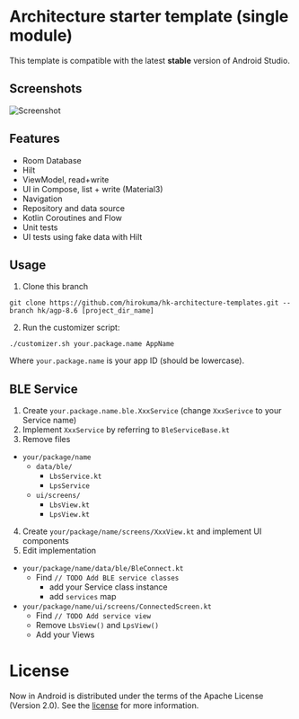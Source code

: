 Architecture starter template (single module)
==================

This template is compatible with the latest **stable** version of Android Studio.

## Screenshots
![Screenshot](https://github.com/android/architecture-templates/raw/main/screenshots.png)

## Features

* Room Database
* Hilt
* ViewModel, read+write
* UI in Compose, list + write (Material3)
* Navigation
* Repository and data source
* Kotlin Coroutines and Flow
* Unit tests
* UI tests using fake data with Hilt

## Usage

1. Clone this branch

```
git clone https://github.com/hirokuma/hk-architecture-templates.git --branch hk/agp-8.6 [project_dir_name]
```

2. Run the customizer script:

```
./customizer.sh your.package.name AppName
```

Where `your.package.name` is your app ID (should be lowercase).

## BLE Service

1. Create `your.package.name.ble.XxxService` (change `XxxSerivce` to your Service name)
2. Implement `XxxService` by referring to `BleServiceBase.kt`
3. Remove files
  * `your/package/name`
    * `data/ble/`
      * `LbsService.kt`
      * `LpsService`
    * `ui/screens/`
      * `LbsView.kt`
      * `LpsView.kt`
4. Create `your/package/name/screens/XxxView.kt` and implement UI components
5. Edit implementation
  * `your/package/name/data/ble/BleConnect.kt`
    * Find `// TODO Add BLE service classes`
      * add your Service class instance
      * add `services` map
  * `your/package/name/ui/screens/ConnectedScreen.kt`
    * Find `// TODO Add service view`
    * Remove `LbsView()` and `LpsView()`
    * Add your Views

# License

Now in Android is distributed under the terms of the Apache License (Version 2.0). See the
[license](LICENSE) for more information.
